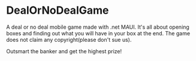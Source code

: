 # DealOrNoDealGame

A deal or no deal mobile game made with .net MAUI. It's all about opening boxes and finding out what you will have in your box at the end.
The game does not claim any copyright(please don't sue us).

Outsmart the banker and get the highest prize!
